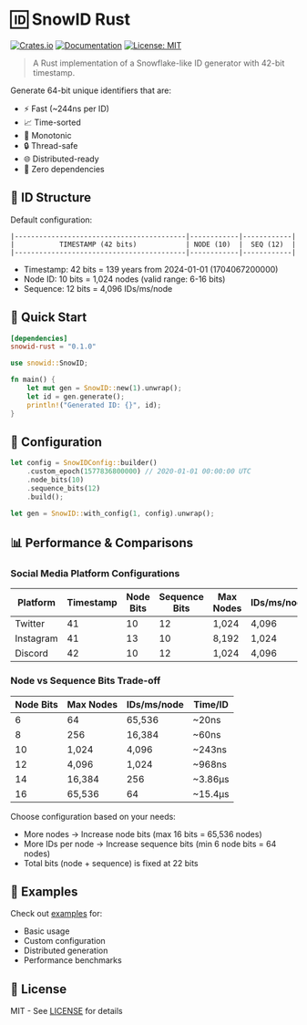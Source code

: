 # 🆔 SnowID Rust

[![Crates.io](https://img.shields.io/crates/v/snowid-rust.svg)](https://crates.io/crates/snowid-rust)
[![Documentation](https://docs.rs/snowid-rust/badge.svg)](https://docs.rs/snowid-rust)
[![License: MIT](https://img.shields.io/badge/License-MIT-yellow.svg)](https://opensource.org/licenses/MIT)

> A Rust implementation of a Snowflake-like ID generator with 42-bit timestamp.

Generate 64-bit unique identifiers that are:
- ⚡️ Fast (~244ns per ID)
- 📈 Time-sorted
- 🔄 Monotonic
- 🔒 Thread-safe
- 🌐 Distributed-ready
- 🎯 Zero dependencies

## 🧮 ID Structure

Default configuration:
```text
|------------------------------------------|------------|------------|
|           TIMESTAMP (42 bits)            | NODE (10)  |  SEQ (12)  |
|------------------------------------------|------------|------------|
```
- Timestamp: 42 bits = 139 years from 2024-01-01 (1704067200000)
- Node ID: 10 bits = 1,024 nodes (valid range: 6-16 bits)
- Sequence: 12 bits = 4,096 IDs/ms/node

## 🎯 Quick Start

```toml
[dependencies]
snowid-rust = "0.1.0"
```

```rust
use snowid::SnowID;

fn main() {
    let mut gen = SnowID::new(1).unwrap();
    let id = gen.generate();
    println!("Generated ID: {}", id);
}
```

## 🔧 Configuration

```rust
let config = SnowIDConfig::builder()
    .custom_epoch(1577836800000) // 2020-01-01 00:00:00 UTC
    .node_bits(10)
    .sequence_bits(12)
    .build();

let gen = SnowID::with_config(1, config).unwrap();
```

## 📊 Performance & Comparisons

### Social Media Platform Configurations

| Platform | Timestamp | Node Bits | Sequence Bits | Max Nodes | IDs/ms/node | Time/ID |
|----------|-----------|-----------|---------------|-----------|-------------|---------|
| Twitter | 41 | 10 | 12 | 1,024 | 4,096 | ~242ns |
| Instagram | 41 | 13 | 10 | 8,192 | 1,024 | ~1.94µs |
| Discord | 42 | 10 | 12 | 1,024 | 4,096 | ~245ns |

### Node vs Sequence Bits Trade-off
| Node Bits | Max Nodes | IDs/ms/node | Time/ID |
|-----------|-----------|-------------|---------|
| 6 | 64 | 65,536 | ~20ns |
| 8 | 256 | 16,384 | ~60ns |
| 10 | 1,024 | 4,096 | ~243ns |
| 12 | 4,096 | 1,024 | ~968ns |
| 14 | 16,384 | 256 | ~3.86µs |
| 16 | 65,536 | 64 | ~15.4µs |

Choose configuration based on your needs:
- More nodes → Increase node bits (max 16 bits = 65,536 nodes)
- More IDs per node → Increase sequence bits (min 6 node bits = 64 nodes)
- Total bits (node + sequence) is fixed at 22 bits

## 🚀 Examples

Check out [examples](examples/) for:
- Basic usage
- Custom configuration
- Distributed generation
- Performance benchmarks

## 📜 License

MIT - See [LICENSE](LICENSE) for details
